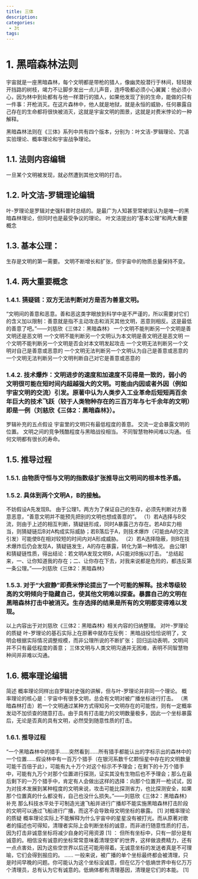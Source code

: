 ```yaml
---
title: 三体
description:
categories:
 - 3t
tags:
---
```


# 1. 黑暗森林法则
宇宙就是一座黑暗森林，每个文明都是带枪的猎人，像幽灵般潜行于林间，轻轻拨开挡路的树枝，竭力不让脚步发出一点儿声音，连呼吸都必须小心翼翼：他必须小心，因为林中到处都有与他一样潜行的猎人，如果他发现了别的生命，能做的只有一件事：开枪消灭。在这片森林中，他人就是地狱，就是永恒的威胁，任何暴露自己存在的生命都将很快被消灭，这就是宇宙文明的图景，这就是对费米悖论的一种解释。

黑暗森林法则在《三体》系列中共有四个版本，分别为：叶文洁-罗辑理论、咒语实验理论、概率理论和宇宙战争理论。

## 1.1. 法则内容编辑
一旦某个文明被发现，就必然遭到其他文明的打击。

## 1.2. 叶文洁-罗辑理论编辑
叶-罗理论是罗辑对史强科普时总结的。是最广为人知甚至常被误认为是唯一的黑暗森林理论，但同时也是最受争议的理论。
叶文洁提出的“基本公理”和两大重要概念

## 1.3. 基本公理：
生存是文明的第一需要。
文明不断增长和扩张，但宇宙中的物质总量保持不变。

## 1.4. 两大重要概念

### 1.4.1. 猜疑链：双方无法判断对方是否为善意文明。
“文明间的善意和恶意。善和恶这类字眼放到科学中是不严谨的，所以需要对它们的含义加以限制：善意就是指不主动攻击和消灭其他文明，恶意则相反。这是最低的善意了吧。”——刘慈欣《三体2：黑暗森林》
一个文明不能判断另一个文明是善文明还是恶文明
一个文明不能判断另一个文明认为本文明是善文明还是恶文明
一个文明不能判断另一个文明是否会对本文明发起攻击
一个文明无法判断另一个文明对自己是善意或恶意的
一个文明无法判断另一个文明认为自己是善意或恶意的
一个文明无法判断另一个文明判断自己对它是善意或恶意的

### 1.4.2. 技术爆炸：文明进步的速度和加速度不见得是一致的，弱小的文明很可能在短时间内超越强大的文明。可能由内因或者外因（例如宇宙文明的交流）引发。原著中认为人类步入工业革命后短短两百余年巨大的技术飞跃（较于人类物种存在的三百万年与七千余年的文明）即是一例（刘慈欣《三体2：黑暗森林》）。
罗辑补充的五点假设
宇宙里的文明只有最低程度的善意。
交流一定会暴露文明的位置。
文明之间的竞争残酷程度与黑暗战役相当。
不同智慧物种间难以沟通。
任何文明都有很长的寿命。

## 1.5. 推导过程

### 1.5.1. 由物质守恒与文明的指数级扩张推导出文明间的根本性矛盾。

### 1.5.2. 具体到两个文明A，B的接触。
不妨假设A先发现B。
由于公理1，两方为了保证自己的生存，必须先判断对方善意恶意，“善意文明并不能预先把别的文明也想成善意的”。
（1）若A选择与B交流，则由于上述的相互判断，猜疑链形成，同时A暴露己方存在。若AB实力相当，则猜疑链后B对A构成实际威胁；若B落后于A，则技术爆炸（可能由A的交流引发）可能使B在相对较短的时间内对A形成威胁。
（2）若A选择隐蔽，则B在技术爆炸后仍会发现A，猜疑链发生，A的存在暴露，转化为第一种情况。
由公理1和猜疑链性质，得出结论：若文明A发现文明B，A只能对B施以打击。
“总结起来，一、让你知道我的存在；二、让你存在下去，对我来说都是危险的，都违反第一条公理。”——刘慈欣《三体2：黑暗森林》

### 1.5.3. 对于“大寂静”即费米悖论提出了一个可能的解释。技术等级较高的文明倾向于隐藏自己，使其他文明难以探查。暴露自己的文明在黑暗森林打击中被消灭。生存选择的结果是所有的文明都变得难以发现。
以上内容出于对刘慈欣《三体2：黑暗森林》相关内容的归纳整理。
对叶-罗理论的质疑
叶-罗理论的基石实际上在原著中就存在反例：
黑暗战役恰恰说明了，文明会根据实际情况调整规模，而非公理所说的不断扩张；
回归运动表明，文明间并不只有最低程度的善意；
三体文明与人类文明沟通并无困难，表明不同智慧物种间并非难以沟通。

## 1.6. 概率理论编辑
简述
概率理论同样出自罗辑对史强的讲解，但与叶-罗理论并非同一个理论。
概率理论的核心是：宇宙中有很多文明，总会有文明对被广播坐标进行打击。
（黑暗森林打击）若一个文明通过某种方式得知另一文明存在的可能性，则有一定概率发动不加侦查的随意打击。由于具有打击能力的文明数量极多，因此一个坐标暴露后，无论是否真的具有文明，必然受到随意性质的打击。

### 1.6.1. 推导过程
“一个黑暗森林中的猎手……突然看到……所有猎手都能认出的字标示出的森林中的一个位置……假设林中有一百万个猎手（在银河系数千亿颗恒星中存在的文明数量可能千百倍于此），可能有九十万个对这个标示不予理会；在剩下的十万个猎手中，可能有九万个对那个位置进行探测，证实其没有生物后也不予理会；那么在最后剩下的一万个猎手中，肯定有人会做出这样的选择：向那个位置开一枪试试，因为对技术发展到某种程度的文明来说，攻击可能比探测省力，也比探测安全，如果那个位置真的什么都没有，自己也没什么损失。”——刘慈欣《三体2：黑暗森林》
补充
那么科技水平处于可制造光速飞船并进行广播却不能实施黑暗森林打击阶段的文明可以通过飞船进行广播，而这不会导致母文明坐标的暴露。 [1] 
对概率理论的质疑
概率理论实际上不能解释为什么宇宙中的星星没有被打光。而从原著对歌者的描述也可得知，清理者实际上会判断坐标的诚意，而非进行随意性质的打击，因为打击非诚意坐标将减少自身的可用资源 [1]  ：
但所有坐标中，只有一部分是有诚意的。相信没有诚意的坐标常常意味着清理空旷的世界，这样做浪费精力，还有一点点害处，因为这些空世界以后还可能用得着。无诚意坐标的发送者真是不可理喻，它们会得到报应的。
......
一般来说，被广播的单个坐标最终都会被清理，只是时间早晚的问题。你可能认为这个坐标没诚意，但在亿万个低熵世界中有亿万万个清理员，总有认为它有诚意的。低熵体都有清理基因，清理是它们的本能。 [1]